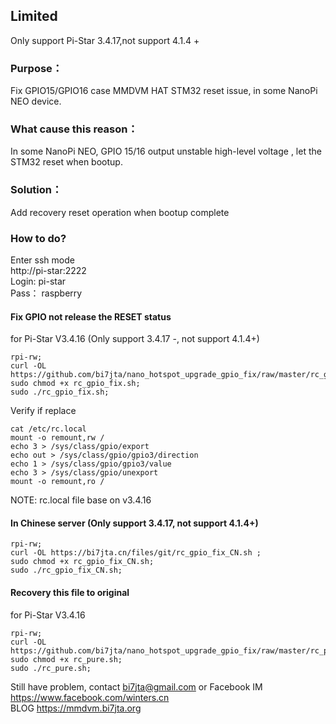 ## Limited
Only support Pi-Star 3.4.17,not support 4.1.4 +

### Purpose：   
Fix GPIO15/GPIO16 case MMDVM HAT STM32 reset issue, in some NanoPi NEO device.   

### What cause this reason：   
In some NanoPi NEO, GPIO 15/16 output unstable high-level voltage , let the STM32 reset when bootup.  
### Solution：  
Add recovery reset operation when bootup complete  

### How to do?  
Enter ssh mode  
http://pi-star:2222  
Login:  pi-star  
Pass： raspberry   

#### Fix GPIO not release the RESET status   

for Pi-Star V3.4.16   (Only support 3.4.17 -, not support 4.1.4+)

```
rpi-rw;  
curl -OL https://github.com/bi7jta/nano_hotspot_upgrade_gpio_fix/raw/master/rc_gpio_fix.sh;  
sudo chmod +x rc_gpio_fix.sh;   
sudo ./rc_gpio_fix.sh;    
```
Verify if replace  
``` 
cat /etc/rc.local  
mount -o remount,rw /  
echo 3 > /sys/class/gpio/export  
echo out > /sys/class/gpio/gpio3/direction  
echo 1 > /sys/class/gpio/gpio3/value  
echo 3 > /sys/class/gpio/unexport  
mount -o remount,ro /  
``` 
NOTE: rc.local file base on v3.4.16    

#### In Chinese server (Only support 3.4.17, not support 4.1.4+)
```
rpi-rw;  
curl -OL https://bi7jta.cn/files/git/rc_gpio_fix_CN.sh ;  
sudo chmod +x rc_gpio_fix_CN.sh;   
sudo ./rc_gpio_fix_CN.sh;
```
 
#### Recovery this file to original   
 
for Pi-Star V3.4.16  
```
rpi-rw;
curl -OL https://github.com/bi7jta/nano_hotspot_upgrade_gpio_fix/raw/master/rc_pure.sh;
sudo chmod +x rc_pure.sh;
sudo ./rc_pure.sh;
```
 

Still have problem, contact bi7jta@gmail.com or 
Facebook IM https://www.facebook.com/winters.cn  
BLOG https://mmdvm.bi7jta.org  
